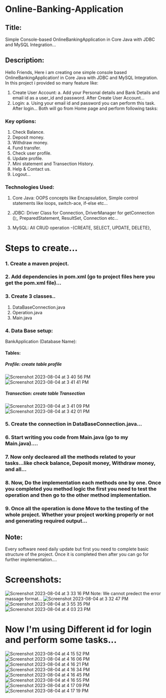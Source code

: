 # Online-Banking-Application

## Title:
   Simple Console-based OnlineBankingApplication in Core Java with JDBC and MySQL Integration...

## Description:
   Hello Friends, 
Here i am creating one simple console based OnlineBankingApplication! in Core Java with JDBC and MySQL Integration. In this project i provided so many feature like:
1. Create User Account:
   a. Add your Personal details and Bank Details and email id as a user_id and password.
After Create User Account...
2. Login:
   a.  Using your email id and password you can perform this task.
After login...
Both will go from Home page and perform following tasks:

### Key options:
1. Check Balance.
2. Deposit money.
3. Withdraw money.
4. Fund transfer.
5. Check user profile.
6. Update profile.
7. Mini statement and Transection History.
8. Help & Contact us.
9. Logout...

### Technologies Used:

1. Core Java: OOPS concepts like Encapsulation, Simple control statements like loops, switch-ace, if-else etc...

2. JDBC: Driver Class for Connection, DriverManager for getConnection ();, PreparedStatement, ResultSet, Connection etc...

3. MySQL: All CRUD operation -{CREATE, SELECT, UPDATE, DELETE}, 

# Steps to create...

### 1. Create a maven project.
### 2. Add dependencies in pom.xml (go to project files here you get the pom.xml file)...
### 3. Create 3 classes..
1. DataBaseConnection.java
2. Operation.java
3. Main.java
### 4. Data Base setup:
BankApplication (Database Name):
#### Tables: 

##### Profile: create table profile 
![Screenshot 2023-08-04 at 3 40 56 PM](https://github.com/Shadow-of-Raza/Online-Banking-Application/assets/116309099/37a4f9dc-0a5f-4fa1-9f08-37bf199d6e26)
![Screenshot 2023-08-04 at 3 41 41 PM](https://github.com/Shadow-of-Raza/Online-Banking-Application/assets/116309099/465c082a-4f7b-4c65-a897-84077a9116dc)
##### Transection: create table Transection
![Screenshot 2023-08-04 at 3 41 09 PM](https://github.com/Shadow-of-Raza/Online-Banking-Application/assets/116309099/ac5df680-4011-4550-af24-6fb333bcf18e)
![Screenshot 2023-08-04 at 3 42 01 PM](https://github.com/Shadow-of-Raza/Online-Banking-Application/assets/116309099/a9814678-6acd-4d76-88ab-a988b62df395)        

### 5. Create the connection in DataBaseConnection.java...
### 6. Start writing you code from Main.java (go to my Main.java)....
### 7. Now only decleared all the methods related to your tasks...like check balance, Deposit money, Withdraw money, and all...
### 8. Now, Do the implementation each methods one by one. Once you completed you method logic the first you need to test the operation and then go  to the other method implementation.
### 9. Once all the operation is done Move to the testing of the whole project. Whether your project working properly or not and generating required output...
## Note: 
Every software need daily update but first you need to complete basic structure of the project. Once it is completed then after you can go for further implementation....

# Screenshots:
![Screenshot 2023-08-04 at 3 33 16 PM](https://github.com/Shadow-of-Raza/Online-Banking-Application/assets/116309099/95579ec6-1d12-4bad-b47d-1c4c2ad10f1f)
Note: We cannot predect the error massage format...
![Screenshot 2023-08-04 at 3 32 47 PM](https://github.com/Shadow-of-Raza/Online-Banking-Application/assets/116309099/3186d605-db47-47e0-996d-10cd7d159369)
![Screenshot 2023-08-04 at 3 55 35 PM](https://github.com/Shadow-of-Raza/Online-Banking-Application/assets/116309099/9255076d-2479-4c27-b044-63cfc0c4ee21)
![Screenshot 2023-08-04 at 4 03 23 PM](https://github.com/Shadow-of-Raza/Online-Banking-Application/assets/116309099/72de5875-91b6-4726-a70f-bab209e99c40)
# Now I'm using Different id for login and perform some tasks...
![Screenshot 2023-08-04 at 4 15 52 PM](https://github.com/Shadow-of-Raza/Online-Banking-Application/assets/116309099/e6e711a9-2ea8-4209-a544-56ea9d2185d1)
![Screenshot 2023-08-04 at 4 16 06 PM](https://github.com/Shadow-of-Raza/Online-Banking-Application/assets/116309099/c00deeb6-2266-4bc4-867b-67fa99d130b8)
![Screenshot 2023-08-04 at 4 16 21 PM](https://github.com/Shadow-of-Raza/Online-Banking-Application/assets/116309099/9230c5b6-4044-4407-a4f1-848aa3cf69e2)
![Screenshot 2023-08-04 at 4 16 34 PM](https://github.com/Shadow-of-Raza/Online-Banking-Application/assets/116309099/080857bc-162a-4bac-84de-a6fb418c33d8)
![Screenshot 2023-08-04 at 4 16 45 PM](https://github.com/Shadow-of-Raza/Online-Banking-Application/assets/116309099/5811833a-e91e-40b5-bf5d-e7f1a3a0bd9d)
![Screenshot 2023-08-04 at 4 16 55 PM](https://github.com/Shadow-of-Raza/Online-Banking-Application/assets/116309099/1f95f87b-d588-4eb2-84ea-ef02d82af4e3)
![Screenshot 2023-08-04 at 4 17 09 PM](https://github.com/Shadow-of-Raza/Online-Banking-Application/assets/116309099/302f430e-00ad-4091-aac1-d6839dd9c489)
![Screenshot 2023-08-04 at 4 17 19 PM](https://github.com/Shadow-of-Raza/Online-Banking-Application/assets/116309099/13d94d96-998a-4307-8c6b-e3655fe00e6f)







